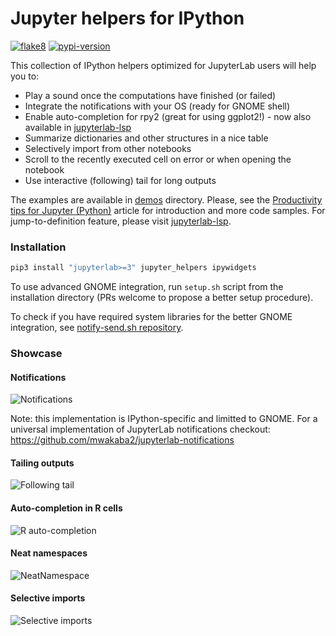 # Jupyter helpers for IPython

[![flake8](https://github.com/krassowski/jupyter-helpers/workflows/Flake8/badge.svg)](https://github.com/krassowski/jupyter-helpers/actions?query=workflow%3A%22flake8%22)
[![pypi-version](https://img.shields.io/pypi/v/jupyter-helpers.svg)](https://python.org/pypi/jupyter-helpers)

This collection of IPython helpers optimized for JupyterLab users will help you to:

- Play a sound once the computations have finished (or failed)
- Integrate the notifications with your OS (ready for GNOME shell)
- Enable auto-completion for rpy2 (great for using  ggplot2!) - now also available in [jupyterlab-lsp](https://github.com/krassowski/jupyterlab-lsp)
- Summarize dictionaries and other structures in a nice table
- Selectively import from other notebooks
- Scroll to the recently executed cell on error or when opening the notebook
- Use interactive (following) tail for long outputs


The examples are available in [demos](https://github.com/krassowski/jupyter-helpers/tree/master/demos) directory. Please, see the [Productivity tips for Jupyter (Python)](https://medium.com/@krassowski.michal/productivity-tips-for-jupyter-python-a3614d70c770) article for introduction and more code samples. For jump-to-definition feature, please visit [jupyterlab-lsp](https://github.com/krassowski/jupyterlab-lsp).



### Installation


```bash
pip3 install "jupyterlab>=3" jupyter_helpers ipywidgets
```

To use advanced GNOME integration,
run `setup.sh` script from the installation directory (PRs welcome to propose a better setup procedure).

To check if you have required system libraries for the better GNOME integration, see [notify-send.sh repository](https://github.com/vlevit/notify-send.sh).


### Showcase

#### Notifications

![Notifications](https://raw.githubusercontent.com/krassowski/jupyter-helpers/master/images/notifications_integration.gif)

Note: this implementation is IPython-specific and limitted to GNOME. For a universal implementation of JupyterLab notifications checkout: https://github.com/mwakaba2/jupyterlab-notifications

#### Tailing outputs

![Following tail](https://raw.githubusercontent.com/krassowski/jupyter-helpers/master/images/tail.gif)

#### Auto-completion in R cells

![R auto-completion](https://raw.githubusercontent.com/krassowski/jupyter-helpers/master/images/r_autocomplete.gif)

#### Neat namespaces

![NeatNamespace](https://raw.githubusercontent.com/krassowski/jupyter-helpers/master/images/neat_namespace.png)

#### Selective imports

![Selective imports](https://raw.githubusercontent.com/krassowski/jupyter-helpers/master/images/selective_import.png)
